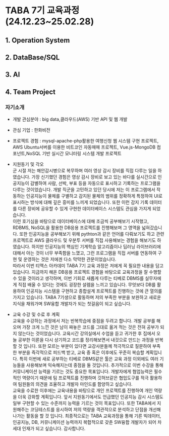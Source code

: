 # TABA 7기 교육과정 (24.12.23~25.02.28)
## 1. Operation System
## 2. DataBase/SQL
## 3. AI
## 4. Team Project
### 자기소개
- 개발 관심분야 : big data,클라우드(AWS) 기반 API 및 웹 개발
- 관심 기업 : 한화비전
- 프로젝트 경험 : mysql-apache-php활용한 여행신청 웹 시스템 구현 프로젝트, AWS Ubuntu서버를 이용한 비트코인 자동매매 프로젝트, Vue.js-MongoDB 컴포넌트,NoSQL 기반 실시간 모니터링 시스템 개발 프로젝트

- 지원동기 및 각오<br>
군 시절 저는 해안감시병으로 복무하며 여러 영상 감시 장비를 직접 다루는 일을 하였습니다. 가장 신기했던 경험은 영상 감시 장비로 보고 있는 바다를 실시간으로 인공지능이 감별하여 사람, 선박, 부표 등을 자동으로 표시하고 기록하는 프로그램을 다루는 것이었습니다. 개발 직군을 고민하고 있던 당시에 저는 이 프로그램에서 작동하는 인공지능이 물체를 구별하고 감지된 물체의 범위를 정확하게 특정하여 UI로 표시하는 방식에 대해 깊은 흥미를 느끼게 되었습니다. 또한 이런 감지 기록 데이터를 다른 장비에 공유할 수 있게 구현한 데이터베이스 시스템도 관심을 가지게 되었습니다.<br>
이런 호기심을 바탕으로 데이터베이스에 대해 조금씩 공부해보기 시작했고, RDBMS, NoSQL을 활용한 DB응용 프로젝트를 진행해보며 그 영역을 넓혀갔습니다. 또한 인공지능을 공부해보기 위해 pythton과 같은 언어를 다뤄보기도 하고 관련 프로젝트로 AWS 클라우드 및 우분투 서버를 직접 사용해보는 경험을 해보기도 하였습니다. 하지만 인공지능의 핵심인 기계학습 알고리즘이나 딥러닝 라이브러리에 대해서 아는 것이 너무 부족함을 느꼈고, 그런 프로그램을 직접 서버를 연동하여 구현 및 운영하는 것은 저에겐 다소 막막한 관문이었습니다.<br>
따라서 이번 티맥스 아카데미 TABA 7기 교육 과정은 저에게 꼭 필요한 내용을 담고 있습니다. 지금까지 해온 DB응용 프로젝트 경험을 바탕으로 교육과정을 잘 수행할 수 있을 것이라고 생각하며, 이번 기회로 새롭게 다루는 티베로 DBMS를 실무자에게 직접 배울 수 있다는 것에도 굉장한 설렘을 느끼고 있습니다. 무엇보다 DB를 활용하여 인공지능 시스템을 구현하고 종합설계 프로젝트를 진행하는 것에 큰 열의를 가지고 있습니다. TABA 7기생으로 활동하며 저의 부족한 부분을 보완하고 새로운 지식을 채워가며 SW융합 개발자가 되는 첫걸음이 되고 싶습니다.<br>


- 교육 수강 및 수료 후 계획<br>
교육을 수강하는 과정에서 저는 반복학습에 중점을 두려고 합니다. 개발 공부를 해오며 가장 크게 느낀 것은 남이 짜놓은 코드를 그대로 옮겨 적는 것은 전혀 공부가 되지 않는다는 것이었습니다. 교육시간 강의실에서 수업을 듣고 귀가한 후 집에서 오늘 공부한 이론을 다시 상기하고 코드를 정리해보면서 내것으로 만드는 과정을 반복할 것 입니다. 또한 모르는 부분이 있다면 교강사분들께 적극적으로 질문하여 부족한 부분을 즉각적으로 피드백 받고, 교육 중 혹은 이후에도 꾸준히 복습할 계획입니다. 특히 이번에 새로 공부하는 티베로 DBMS같은 툴은 교육 과정 이외에도 여러 기능들을 사용해보며 익숙해지는데 중점을 둘 것입니다. 추가적으로 이번 수강을 통해 커뮤니케이션 능력을 기르는 것도 중요한 목표입니다. 개발자에게 협업능력은 필수적인 역량이기 때문에 팀 프로젝트를 진행하며 깃허브같은 협업도구를 적극 활용하여 팀원들의 의견을 조율하고 개발자 마인드를 함양하고 싶습니다.<br>
교육을 수료한 이후에는 교육내용을 바탕으로 개인 프로젝트를 진행하여 개인 역량을 더욱 강화할 계획입니다. 앞서 지원동기에서도 언급했던 인공지능 감시 시스템도 일부 구현할 수 있는 수준까지 능력을 기르는 것이 목표입니다. 또한 TABA에서 지원해주는 코딩테스트를 응시하여 저의 역량을 객관적으로 분석하고 단점을 개선해나가는 활동을 할 것 입니다. 최종적으로는 TABA 교육과정을 통해 기른 빅데이터, 인공지능, DB, 커뮤니케이션 능력까지 복합적으로 갖춘 SW융합 개발자가 되어 차세대 인재가 되고 싶습니다. 감사합니다.
